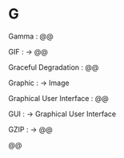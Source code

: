# G

Gamma
: @@

GIF
: → @@

Graceful Degradation
: @@

Graphic
: → Image

Graphical User Interface
: @@

GUI
: → Graphical User Interface

GZIP
: → @@

@@